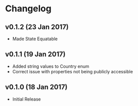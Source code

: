 
# Changelog

## v0.1.2 (23 Jan 2017)
* Made State Equatable

## v0.1.1 (19 Jan 2017)
* Added string values to Country enum
* Correct issue with properties not being publicly accessible

## v0.1.0 (18 Jan 2017)
* Initial Release
